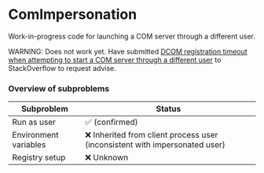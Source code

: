 # ComImpersonation
Work-in-progress code for launching a COM server through a different user.

WARNING: Does not work yet. Have submitted [DCOM registration timeout when attempting to start a COM server through a different user](https://stackoverflow.com/questions/54076028/dcom-registration-timeout-when-attempting-to-start-a-com-server-through-a-differ) to StackOverflow to request advise.


### Overview of subproblems

| Subproblem          | Status                                                                      |
|---------------------|-----------------------------------------------------------------------------|
|Run as user          | :white_check_mark: (confirmed)                                              |
|Environment variables| :x: Inherited from client process user (inconsistent with impersonated user)|
|Registry setup       | :x: Unknown                                                                 |
